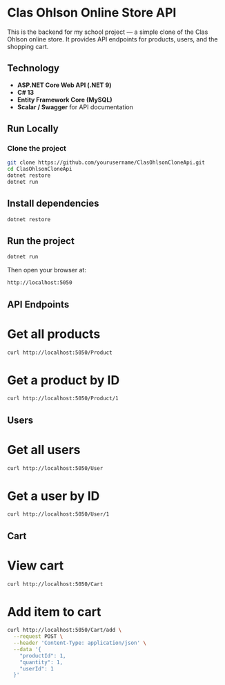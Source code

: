 # Clas Ohlson Online Store API

This is the backend for my school project — a simple clone of the Clas Ohlson online store.
It provides API endpoints for products, users, and the shopping cart.

## Technology
- **ASP.NET Core Web API (.NET 9)**
- **C# 13**
- **Entity Framework Core (MySQL)**
- **Scalar / Swagger** for API documentation

## Run Locally

### Clone the project
```bash
git clone https://github.com/yourusername/ClasOhlsonCloneApi.git
cd ClasOhlsonCloneApi
dotnet restore
dotnet run
```

## Install dependencies
```bash
dotnet restore
```

## Run the project
```bash
dotnet run
```

Then open your browser at:
```bash
http://localhost:5050
```

## API Endpoints

# Get all products
```bash
curl http://localhost:5050/Product
```

# Get a product by ID
```bash
curl http://localhost:5050/Product/1
```

## Users

# Get all users

```bash
curl http://localhost:5050/User
```

# Get a user by ID

```bash
curl http://localhost:5050/User/1
```

## Cart

# View cart

```bash
curl http://localhost:5050/Cart
```

# Add item to cart

```bash
curl http://localhost:5050/Cart/add \
  --request POST \
  --header 'Content-Type: application/json' \
  --data '{
    "productId": 1,
    "quantity": 1,
    "userId": 1
  }'
```